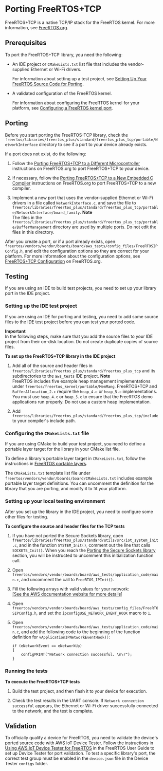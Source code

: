 # Porting FreeRTOS\+TCP<a name="porting-freertos-tcp"></a>

FreeRTOS\+TCP is a native TCP/IP stack for the FreeRTOS kernel\. For more information, see [FreeRTOS\.org](https://www.freertos.org/FreeRTOS-Plus/FreeRTOS_Plus_TCP/)\.

## Prerequisites<a name="porting-prereqs-freertos-tcp"></a>

To port the FreeRTOS\+TCP library, you need the following:
+ An IDE project or `CMakeLists.txt` list file that includes the vendor\-supplied Ethernet or Wi\-Fi drivers\.

  For information about setting up a test project, see [Setting Up Your FreeRTOS Source Code for Porting](porting-set-up-project.md)\.
+ A validated configuration of the FreeRTOS kernel\.

  For information about configuring the FreeRTOS kernel for your platform, see [Configuring a FreeRTOS kernel port](afr-porting-kernel.md)\.

## Porting<a name="porting-steps-freertos-tcp"></a>

Before you start porting the FreeRTOS\-TCP library, check the `freertos/libraries/freertos_plus/standard/freertos_plus_tcp/portable/NetworkInterface` directory to see if a port to your device already exists\.

If a port does not exist, do the following:

1. Follow the [Porting FreeRTOS\+TCP to a Different Microcontroller](https://www.freertos.org/FreeRTOS-Plus/FreeRTOS_Plus_TCP/Embedded_Ethernet_Porting.html) instructions on FreeRTOS\.org to port FreeRTOS\+TCP to your device\.

1. If necessary, follow the [Porting FreeRTOS\+TCP to a New Embedded C Compiler](https://www.freertos.org/FreeRTOS-Plus/FreeRTOS_Plus_TCP/Embedded_Compiler_Porting.html) instructions on FreeRTOS\.org to port FreeRTOS\+TCP to a new compiler\.

1. Implement a new port that uses the vendor\-supplied Ethernet or Wi\-Fi drivers in a file called `NetworkInterface.c`, and save the file to `freertos/libraries/freertos_plus/standard/freertos_plus_tcp/portable/NetworkInterface/board_family`\.
**Note**  
The files in the `freertos/libraries/freertos_plus/standard/freertos_plus_tcp/portable/BufferManagement` directory are used by multiple ports\. Do not edit the files in this directory\.

After you create a port, or if a port already exists, open `freertos/vendors/vendor/boards/board/aws_tests/config_files/FreeRTOSIPConfig.h`, and edit the configuration options so they are correct for your platform\. For more information about the configuration options, see [FreeRTOS\+TCP Configuration](https://www.freertos.org/FreeRTOS-Plus/FreeRTOS_Plus_TCP/TCP_IP_Configuration.html) on FreeRTOS\.org\.

## Testing<a name="porting-testing-freertos-tcp"></a>

If you are using an IDE to build test projects, you need to set up your library port in the IDE project\.

### Setting up the IDE test project<a name="testing-ide-freertos-tcp"></a>

If you are using an IDE for porting and testing, you need to add some source files to the IDE test project before you can test your ported code\.

**Important**  
In the following steps, make sure that you add the source files to your IDE project from their on\-disk location\. Do not create duplicate copies of source files\.

**To set up the FreeRTOS\+TCP library in the IDE project**

1. Add all of the source and header files in `freertos/libraries/freertos_plus/standard/freertos_plus_tcp` and its subdirectories to the `aws_tests` IDE project\.
**Note**  
FreeRTOS includes five example heap management implementations under `freertos/freertos_kernel/portable/MemMang`\. FreeRTOS\+TCP and `BufferAllocation_2.c` require the `heap_4.c` or `heap_5.c` implementations\. You must use `heap_4.c` or `heap_5.c` to ensure that the FreeRTOS demo applications run properly\. Do not use a custom heap implementation\.

1. Add `freertos/libraries/freertos_plus/standard/freertos_plus_tcp/include` to your compiler's include path\.

### Configuring the `CMakeLists.txt` file<a name="testing-cmake-freertos-tcp"></a>

If you are using CMake to build your test project, you need to define a portable layer target for the library in your CMake list file\.

To define a library's portable layer target in `CMakeLists.txt`, follow the instructions in [FreeRTOS portable layers](cmake-template.md#cmake-portable)\.

The `CMakeLists.txt` template list file under `freertos/vendors/vendor/boards/board/CMakeLists.txt` includes example portable layer target definitions\. You can uncomment the definition for the library that you are porting, and modify it to fit your platform\.

### Setting up your local testing environment<a name="testing-local-freertos-tcp"></a>

After you set up the library in the IDE project, you need to configure some other files for testing\.

**To configure the source and header files for the TCP tests**

1. If you have not ported the Secure Sockets library, open `freertos/libraries/freertos_plus/standard/utils/src/iot_system_init.c`, and in the function `SYSTEM_Init()`, comment out the line that calls `SOCKETS_Init()`\. When you reach the [Porting the Secure Sockets library](afr-porting-ss.md) section, you will be instructed to uncomment this initialization function call\.

1. Open `freertos/vendors/vendor/boards/board/aws_tests/application_code/main.c`, and uncomment the call to `FreeRTOS_IPInit()`\.

1. Fill the following arrays with valid values for your network:    
[\[See the AWS documentation website for more details\]](http://docs.aws.amazon.com/freertos/latest/portingguide/porting-freertos-tcp.html)

1. Open `freertos/vendors/vendor/boards/board/aws_tests/config_files/FreeRTOSIPConfig.h`, and set the `ipconfigUSE_NETWORK_EVENT_HOOK` macro to `1`\.

1. Open `freertos/vendors/vendor/boards/board/aws_tests/application_code/main.c`, and add the following code to the beginning of the function definition for `vApplicationIPNetworkEventHook()`:

   ```
   if (eNetworkEvent == eNetworkUp)
   {
       configPRINT("Network connection successful. \n\r");
   }
   ```

### Running the tests<a name="testing-run-freertos-tcp"></a>

**To execute the FreeRTOS\+TCP tests**

1. Build the test project, and then flash it to your device for execution\.

1. Check the test results in the UART console\. If `Network connection successful` appears, the Ethernet or Wi\-Fi driver successfully connected to the network, and the test is complete\.

## Validation<a name="w3aac11c25c11c11"></a>

To officially qualify a device for FreeRTOS, you need to validate the device's ported source code with AWS IoT Device Tester\. Follow the instructions in [ Using AWS IoT Device Tester for FreeRTOS](https://docs.aws.amazon.com/freertos/latest/userguide/device-tester-for-freertos-ug.html) in the FreeRTOS User Guide to set up Device Tester for port validation\. To test a specific library's port, the correct test group must be enabled in the `device.json` file in the Device Tester `configs` folder\.